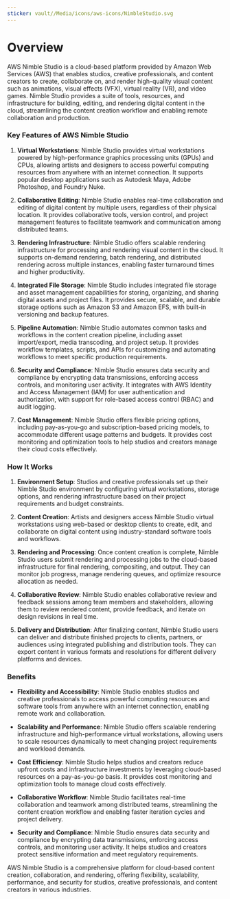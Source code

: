 ```yaml
---
sticker: vault//Media/icons/aws-icons/NimbleStudio.svg
---
```

# Overview

AWS Nimble Studio is a cloud-based platform provided by Amazon Web Services (AWS) that enables studios, creative professionals, and content creators to create, collaborate on, and render high-quality visual content such as animations, visual effects (VFX), virtual reality (VR), and video games. Nimble Studio provides a suite of tools, resources, and infrastructure for building, editing, and rendering digital content in the cloud, streamlining the content creation workflow and enabling remote collaboration and production.

### Key Features of AWS Nimble Studio

1. **Virtual Workstations**: Nimble Studio provides virtual workstations powered by high-performance graphics processing units (GPUs) and CPUs, allowing artists and designers to access powerful computing resources from anywhere with an internet connection. It supports popular desktop applications such as Autodesk Maya, Adobe Photoshop, and Foundry Nuke.
    
2. **Collaborative Editing**: Nimble Studio enables real-time collaboration and editing of digital content by multiple users, regardless of their physical location. It provides collaborative tools, version control, and project management features to facilitate teamwork and communication among distributed teams.
    
3. **Rendering Infrastructure**: Nimble Studio offers scalable rendering infrastructure for processing and rendering visual content in the cloud. It supports on-demand rendering, batch rendering, and distributed rendering across multiple instances, enabling faster turnaround times and higher productivity.
    
4. **Integrated File Storage**: Nimble Studio includes integrated file storage and asset management capabilities for storing, organizing, and sharing digital assets and project files. It provides secure, scalable, and durable storage options such as Amazon S3 and Amazon EFS, with built-in versioning and backup features.
    
5. **Pipeline Automation**: Nimble Studio automates common tasks and workflows in the content creation pipeline, including asset import/export, media transcoding, and project setup. It provides workflow templates, scripts, and APIs for customizing and automating workflows to meet specific production requirements.
    
6. **Security and Compliance**: Nimble Studio ensures data security and compliance by encrypting data transmissions, enforcing access controls, and monitoring user activity. It integrates with AWS Identity and Access Management (IAM) for user authentication and authorization, with support for role-based access control (RBAC) and audit logging.
    
7. **Cost Management**: Nimble Studio offers flexible pricing options, including pay-as-you-go and subscription-based pricing models, to accommodate different usage patterns and budgets. It provides cost monitoring and optimization tools to help studios and creators manage their cloud costs effectively.
    

### How It Works

1. **Environment Setup**: Studios and creative professionals set up their Nimble Studio environment by configuring virtual workstations, storage options, and rendering infrastructure based on their project requirements and budget constraints.
    
2. **Content Creation**: Artists and designers access Nimble Studio virtual workstations using web-based or desktop clients to create, edit, and collaborate on digital content using industry-standard software tools and workflows.
    
3. **Rendering and Processing**: Once content creation is complete, Nimble Studio users submit rendering and processing jobs to the cloud-based infrastructure for final rendering, compositing, and output. They can monitor job progress, manage rendering queues, and optimize resource allocation as needed.
    
4. **Collaborative Review**: Nimble Studio enables collaborative review and feedback sessions among team members and stakeholders, allowing them to review rendered content, provide feedback, and iterate on design revisions in real time.
    
5. **Delivery and Distribution**: After finalizing content, Nimble Studio users can deliver and distribute finished projects to clients, partners, or audiences using integrated publishing and distribution tools. They can export content in various formats and resolutions for different delivery platforms and devices.
    

### Benefits

- **Flexibility and Accessibility**: Nimble Studio enables studios and creative professionals to access powerful computing resources and software tools from anywhere with an internet connection, enabling remote work and collaboration.
    
- **Scalability and Performance**: Nimble Studio offers scalable rendering infrastructure and high-performance virtual workstations, allowing users to scale resources dynamically to meet changing project requirements and workload demands.
    
- **Cost Efficiency**: Nimble Studio helps studios and creators reduce upfront costs and infrastructure investments by leveraging cloud-based resources on a pay-as-you-go basis. It provides cost monitoring and optimization tools to manage cloud costs effectively.
    
- **Collaborative Workflow**: Nimble Studio facilitates real-time collaboration and teamwork among distributed teams, streamlining the content creation workflow and enabling faster iteration cycles and project delivery.
    
- **Security and Compliance**: Nimble Studio ensures data security and compliance by encrypting data transmissions, enforcing access controls, and monitoring user activity. It helps studios and creators protect sensitive information and meet regulatory requirements.
    

AWS Nimble Studio is a comprehensive platform for cloud-based content creation, collaboration, and rendering, offering flexibility, scalability, performance, and security for studios, creative professionals, and content creators in various industries.
